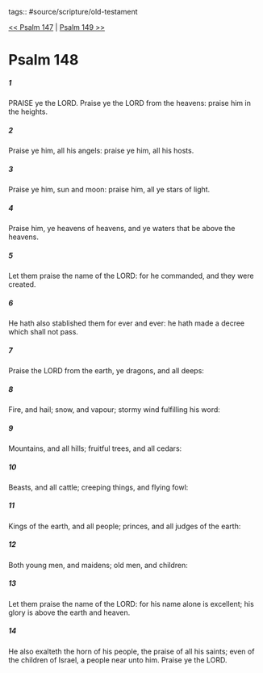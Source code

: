 tags:: #source/scripture/old-testament

[<< Psalm 147](source/scripture/old-testament/19_Psalms/Psalm_147.md) | [Psalm 149 >>](source/scripture/old-testament/19_Psalms/Psalm_149.md)

# Psalm 148

##### 1

PRAISE ye the LORD. Praise ye the LORD from the heavens: praise him in the heights.

##### 2

Praise ye him, all his angels: praise ye him, all his hosts.

##### 3

Praise ye him, sun and moon: praise him, all ye stars of light.

##### 4

Praise him, ye heavens of heavens, and ye waters that be above the heavens.

##### 5

Let them praise the name of the LORD: for he commanded, and they were created.

##### 6

He hath also stablished them for ever and ever: he hath made a decree which shall not pass.

##### 7

Praise the LORD from the earth, ye dragons, and all deeps:

##### 8

Fire, and hail; snow, and vapour; stormy wind fulfilling his word:

##### 9

Mountains, and all hills; fruitful trees, and all cedars:

##### 10

Beasts, and all cattle; creeping things, and flying fowl:

##### 11

Kings of the earth, and all people; princes, and all judges of the earth:

##### 12

Both young men, and maidens; old men, and children:

##### 13

Let them praise the name of the LORD: for his name alone is excellent; his glory is above the earth and heaven.

##### 14

He also exalteth the horn of his people, the praise of all his saints; even of the children of Israel, a people near unto him. Praise ye the LORD.
